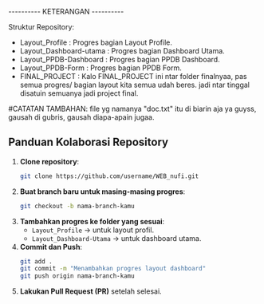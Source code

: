 ----------   KETERANGAN   ----------

Struktur Repository:
- Layout_Profile : Progres bagian Layout Profile.
- Layout_Dashboard-utama : Progres bagian Dashboard Utama.
- Layout_PPDB-Dashboard : Progres bagian PPDB Dashboard.
- Layout_PPDB-Form : Progres bagian PPDB Form.
- FINAL_PROJECT : Kalo FINAL_PROJECT ini ntar folder finalnyaa, pas semua progres/ bagian layout kita semua udah beres. jadi ntar tinggal disatuin semuanya jadi project final.

#CATATAN TAMBAHAN: file yg namanya "doc.txt" itu di biarin aja ya guyss, gausah di gubris, gausah diapa-apain jugaa.

## Panduan Kolaborasi Repository
1. **Clone repository**:
   ```bash
   git clone https://github.com/username/WEB_nufi.git
   ```
2. **Buat branch baru untuk masing-masing progres**:
   ```bash
   git checkout -b nama-branch-kamu
   ```
3. **Tambahkan progres ke folder yang sesuai**:
   - `Layout_Profile` → untuk layout profil.
   - `Layout_Dashboard-Utama` → untuk dashboard utama.
4. **Commit dan Push**:
   ```bash
   git add .
   git commit -m "Menambahkan progres layout dashboard"
   git push origin nama-branch-kamu
   ```
5. **Lakukan Pull Request (PR)** setelah selesai.

